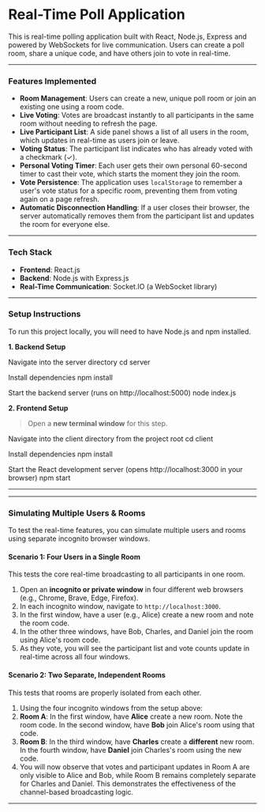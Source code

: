 # Real-Time Poll Application

This is real-time polling application built with React, Node.js, Express and powered by WebSockets for live communication. Users can create a poll room, share a unique code, and have others join to vote in real-time.

---

### Features Implemented

*   **Room Management**: Users can create a new, unique poll room or join an existing one using a room code.
*   **Live Voting**: Votes are broadcast instantly to all participants in the same room without needing to refresh the page.
*   **Live Participant List**: A side panel shows a list of all users in the room, which updates in real-time as users join or leave.
*   **Voting Status**: The participant list indicates who has already voted with a checkmark (✓).
*   **Personal Voting Timer**: Each user gets their own personal 60-second timer to cast their vote, which starts the moment they join the room.
*   **Vote Persistence**: The application uses `localStorage` to remember a user's vote status for a specific room, preventing them from voting again on a page refresh.
*   **Automatic Disconnection Handling**: If a user closes their browser, the server automatically removes them from the participant list and updates the room for everyone else.


---

### Tech Stack

*   **Frontend**: React.js
*   **Backend**: Node.js with Express.js
*   **Real-Time Communication**: Socket.IO (a WebSocket library)

---

### Setup Instructions

To run this project locally, you will need to have Node.js and npm installed.

**1. Backend Setup**

Navigate into the server directory
cd server

Install dependencies
npm install

Start the backend server (runs on http://localhost:5000)
node index.js


**2. Frontend Setup**
> Open a **new terminal window** for this step.

Navigate into the client directory from the project root
cd client

Install dependencies
npm install

Start the React development server (opens http://localhost:3000 in your browser)
npm start


---


---

### Simulating Multiple Users & Rooms

To test the real-time features, you can simulate multiple users and rooms using separate incognito browser windows.

#### Scenario 1: Four Users in a Single Room

This tests the core real-time broadcasting to all participants in one room.

1.  Open an **incognito or private window** in four different web browsers (e.g., Chrome, Brave, Edge, Firefox).
2.  In each incognito window, navigate to `http://localhost:3000`.
3.  In the first window, have a user (e.g., Alice) create a new room and note the room code.
4.  In the other three windows, have Bob, Charles, and Daniel join the room using Alice's room code.
5.  As they vote, you will see the participant list and vote counts update in real-time across all four windows.

#### Scenario 2: Two Separate, Independent Rooms

This tests that rooms are properly isolated from each other.

1.  Using the four incognito windows from the setup above:
2.  **Room A**: In the first window, have **Alice** create a new room. Note the room code. In the second window, have **Bob** join Alice's room using that code.
3.  **Room B**: In the third window, have **Charles** create a **different** new room. In the fourth window, have **Daniel** join Charles's room using the new code.
4.  You will now observe that votes and participant updates in Room A are only visible to Alice and Bob, while Room B remains completely separate for Charles and Daniel. This demonstrates the effectiveness of the channel-based broadcasting logic.

---




